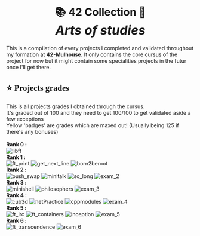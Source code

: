 <h1 align='center'>
	📚 <b>42 Collection</b> 📝<br>
	<i style='font-size:120%;'>Arts of studies</i>
</h1>

This is a compilation of every projects I completed and validated throughout my formation at <b>42-Mulhouse</b>. It only contains the core cursus of the project for now but it might contain some
specialities projects in the futur once I'll get there.

<h2 style='font-size:160%; font-family:impact'>
	⭐️	Projects grades
</h2><p>
	This is all projects grades I obtained through the cursus. <br>
	It's graded out of 100 and they need to get 100/100 to get validated aside a few exceptions<br>
	Yellow 'badges' are grades which are maxed out! (Usually being 125 if there's any bonuses)
	<br><br><b>
	Rank 0 :
	</b><br>
	<img alt="libft" src="https://img.shields.io/static/v1?label=Libft&message=125+/+100&color=yellow&style=plastic"/>
	<br><b>
	Rank 1 :
	<br></b>
	<img alt="ft_print" src="https://img.shields.io/static/v1?label=Printf&message=100+/+100&color=success&style=plastic"/>
	<img alt="get_next_line" src="https://img.shields.io/static/v1?label=GNL&message=110+/+100&color=success&style=plastic"/>
	<img alt="born2beroot" src="https://img.shields.io/static/v1?label=Born2beroot&message=110+/+100&color=success&style=plastic"/>
	<br><b>
	Rank 2 :
	<br></b>
	<img alt="push_swap" src="https://img.shields.io/static/v1?label=Push+Swap&message=84+/+100&color=success&style=plastic"/>
	<img alt="minitalk" src="https://img.shields.io/static/v1?label=Minitalk&message=125+/+100&color=yellow&style=plastic"/>
	<img alt="so_long" src="https://img.shields.io/static/v1?label=So+Long&message=101+/+100&color=success&style=plastic"/>
	<img alt="exam_2" src="https://img.shields.io/static/v1?label=Exam+Rank+02&message=Validated&color=yellow&style=plastic"/>
	<br><b>
	Rank 3 :
	<br></b>
	<img alt="minishell" src="https://img.shields.io/static/v1?label=Minishell&message=97+/+100&color=success&style=plastic"/>
	<img alt="philosophers" src="https://img.shields.io/static/v1?label=Philosophers&message=100+/+100&color=success&style=plastic"/>
	<img alt="exam_3" src="https://img.shields.io/static/v1?label=Exam+Rank+03&message=Validated&color=yellow&style=plastic"/>
	<br><b>
	Rank 4 :
	<br></b>
	<img alt="cub3d" src="https://img.shields.io/static/v1?label=Cub3d&message=115+/+100&color=success&style=plastic"/>
	<img alt="netPractice" src="https://img.shields.io/static/v1?label=NetPractice&message=100+/+100&color=yellow&style=plastic"/>
	<img alt="cppmodules" src="https://img.shields.io/static/v1?label=CPP+Modules+01+to+08&message=100+/+100&color=yellow&style=plastic"/>
	<img alt="exam_4" src="https://img.shields.io/static/v1?label=Exam+Rank+04&message=Validated&color=yellow&style=plastic"/>
	<br><b>
	Rank 5 :
	<br></b>
	<img alt="ft_irc" src="https://img.shields.io/static/v1?label=IRC&message=125+/+100&color=yellow&style=plastic"/>
	<img alt="ft_containers" src="https://img.shields.io/static/v1?label=Containers&message=100+/+100&color=success&style=plastic"/>
	<img alt="inception" src="https://img.shields.io/static/v1?label=Inception&message=100+/+100&color=success&style=plastic"/>
	<img alt="exam_5" src="https://img.shields.io/static/v1?label=Exam+Rank+05&message=Validated&color=yellow&style=plastic"/>
	<br><b>
	Rank 6 :
	<br></b>
	<img alt="ft_transcendence" src="https://img.shields.io/static/v1?label=Transcendence&message=Waiting+Team&color=critical&style=plastic"/>
	<img alt="exam_6" src="https://img.shields.io/static/v1?label=Exam+Rank+06&message=In+Progress&color=important&style=plastic"/>
</p>
